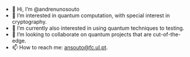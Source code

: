 - 👋 Hi, I’m @andrenunosouto
- 👀 I’m interested in quantum computation, with special interest in cryptography.
- 🌱 I’m currently also interested in using quantum techniques to testing.
- 💞️ I’m looking to collaborate on quantum projects that are cut-of-the-edge.
- 📫 How to reach me: ansouto@fc.ul.pt.

<!---
andrenunosouto/andrenunosouto is a ✨ special ✨ repository because its `README.md` (this file) appears on your GitHub profile.
You can click the Preview link to take a look at your changes.
--->
